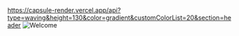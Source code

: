 https://capsule-render.vercel.app/api?type=waving&height=130&color=gradient&customColorList=20&section=header
![Welcome](https://capsule-render.vercel.app/api?type=blur&height=300&color=gradient&text=Welcome&animation=fadeIn&gradientColors=B993D6,8CA6DB)
